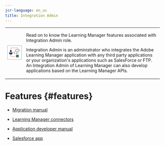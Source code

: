 ```yaml
---
jcr-language: en_us
title: Integration Admin
---
```



<table> 
 <tbody>
  <tr> 
   <td><img src="assets/integration-admin2.png"></td> 
   <td><p>Read on to know the Learning Manager features associated with Integration Admin role.&nbsp;</p> <p>Integration Admin is an administrator who integrates the Adobe Learning Manager application with any third party applications or your organization's applications such as SalesForce or FTP. An Integration Admin of Learning Manager can also develop applications based on the Learning Manager APIs.&nbsp;</p></td> 
  </tr> 
 </tbody>
</table>

# Features  {#features}

* [Migration manual](integration-admin/feature-summary/migration-manual.md)  

* [Learning Manager connectors](integration-admin/feature-summary/connectors.md)
* [Application developer manual](integration-admin/feature-summary/developer-manual.md)
* [Salesforce app](integration-admin/feature-summary/sfdc-app.md)


